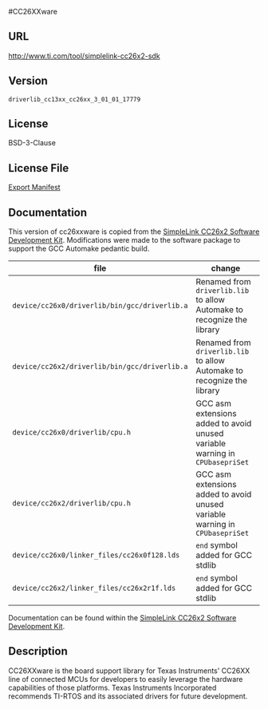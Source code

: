#CC26XXware

## URL
http://www.ti.com/tool/simplelink-cc26x2-sdk

## Version
`driverlib_cc13xx_cc26xx_3_01_01_17779`

## License

BSD-3-Clause

## License File

[Export Manifest](cc26xxware/cc26xxware_2_24_0x_manifest.html)

## Documentation

This version of cc26xxware is copied from the [SimpleLink CC26x2 Software
Development Kit](http://www.ti.com/tool/simplelink-cc26x2-sdk). Modifications
were made to the software package to support the GCC Automake pedantic build.

| file                                          | change                                                                       |
|-----------------------------------------------|------------------------------------------------------------------------------|
| `device/cc26x0/driverlib/bin/gcc/driverlib.a` | Renamed from `driverlib.lib` to allow Automake to recognize the library      |
| `device/cc26x2/driverlib/bin/gcc/driverlib.a` | Renamed from `driverlib.lib` to allow Automake to recognize the library      |
| `device/cc26x0/driverlib/cpu.h`               | GCC asm extensions added to avoid unused variable warning in `CPUbasepriSet` |
| `device/cc26x2/driverlib/cpu.h`               | GCC asm extensions added to avoid unused variable warning in `CPUbasepriSet` |
| `device/cc26x0/linker_files/cc26x0f128.lds`   | `end` symbol added for GCC stdlib                                            |
| `device/cc26x2/linker_files/cc26x2r1f.lds`    | `end` symbol added for GCC stdlib                                            |

Documentation can be found within the [SimpleLink CC26x2 Software Development
Kit](http://www.ti.com/tool/simplelink-cc26x2-sdk).

## Description

CC26XXware is the board support library for Texas Instruments' CC26XX line of
connected MCUs for developers to easily leverage the hardware capabilities of
those platforms. Texas Instruments Incorporated recommends TI-RTOS and its
associated drivers for future development.

